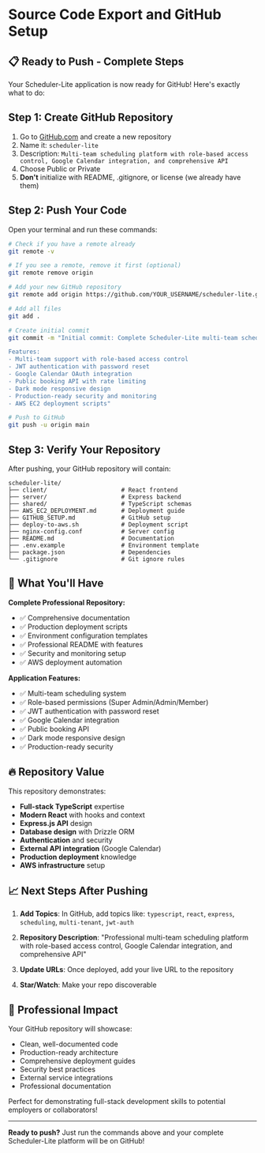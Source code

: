 # Source Code Export and GitHub Setup

## 📋 Ready to Push - Complete Steps

Your Scheduler-Lite application is now ready for GitHub! Here's exactly what to do:

## Step 1: Create GitHub Repository

1. Go to [GitHub.com](https://github.com) and create a new repository
2. Name it: `scheduler-lite`
3. Description: `Multi-team scheduling platform with role-based access control, Google Calendar integration, and comprehensive API`
4. Choose Public or Private
5. **Don't** initialize with README, .gitignore, or license (we already have them)

## Step 2: Push Your Code

Open your terminal and run these commands:

```bash
# Check if you have a remote already
git remote -v

# If you see a remote, remove it first (optional)
git remote remove origin

# Add your new GitHub repository
git remote add origin https://github.com/YOUR_USERNAME/scheduler-lite.git

# Add all files
git add .

# Create initial commit
git commit -m "Initial commit: Complete Scheduler-Lite multi-team scheduling platform

Features:
- Multi-team support with role-based access control
- JWT authentication with password reset
- Google Calendar OAuth integration
- Public booking API with rate limiting
- Dark mode responsive design
- Production-ready security and monitoring
- AWS EC2 deployment scripts"

# Push to GitHub
git push -u origin main
```

## Step 3: Verify Your Repository

After pushing, your GitHub repository will contain:

```
scheduler-lite/
├── client/                     # React frontend
├── server/                     # Express backend
├── shared/                     # TypeScript schemas
├── AWS_EC2_DEPLOYMENT.md       # Deployment guide
├── GITHUB_SETUP.md             # GitHub setup
├── deploy-to-aws.sh            # Deployment script
├── nginx-config.conf           # Server config
├── README.md                   # Documentation
├── .env.example                # Environment template
├── package.json                # Dependencies
└── .gitignore                  # Git ignore rules
```

## 🎯 What You'll Have

**Complete Professional Repository:**
- ✅ Comprehensive documentation
- ✅ Production deployment scripts
- ✅ Environment configuration templates
- ✅ Professional README with features
- ✅ Security and monitoring setup
- ✅ AWS deployment automation

**Application Features:**
- ✅ Multi-team scheduling system
- ✅ Role-based permissions (Super Admin/Admin/Member)
- ✅ JWT authentication with password reset
- ✅ Google Calendar integration
- ✅ Public booking API
- ✅ Dark mode responsive design
- ✅ Production-ready security

## 🔥 Repository Value

This repository demonstrates:
- **Full-stack TypeScript** expertise
- **Modern React** with hooks and context
- **Express.js API** design
- **Database design** with Drizzle ORM
- **Authentication** and security
- **External API integration** (Google Calendar)
- **Production deployment** knowledge
- **AWS infrastructure** setup

## 📈 Next Steps After Pushing

1. **Add Topics**: In GitHub, add topics like: `typescript`, `react`, `express`, `scheduling`, `multi-tenant`, `jwt-auth`

2. **Repository Description**: "Professional multi-team scheduling platform with role-based access control, Google Calendar integration, and comprehensive API"

3. **Update URLs**: Once deployed, add your live URL to the repository

4. **Star/Watch**: Make your repo discoverable

## 🌟 Professional Impact

Your GitHub repository will showcase:
- Clean, well-documented code
- Production-ready architecture
- Comprehensive deployment guides
- Security best practices
- External service integrations
- Professional documentation

Perfect for demonstrating full-stack development skills to potential employers or collaborators!

---

**Ready to push?** Just run the commands above and your complete Scheduler-Lite platform will be on GitHub!
